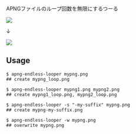 APNGファイルのループ回数を無限にするつーる

![](https://user-images.githubusercontent.com/26164869/79687345-9f1b9b00-8281-11ea-88ba-b9aa9a44b1aa.png)

↓

![](https://user-images.githubusercontent.com/26164869/79687347-a2168b80-8281-11ea-8ce9-005a388b6155.png)

## Usage
```
$ apng-endless-looper mypng.png
## create mypng_loop.png

$ apng-endless-looper mypng1.png mypng2.png
## create mypng1_loop.png, mypng2_loop.png

$ apng-endless-looper -s "-my-suffix" mypng.png
## create mypng-my-suffix.png

$ apng-endless-looper -w mypng.png
## overwrite mypng.png
```
